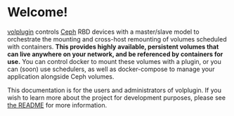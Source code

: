 # Welcome!

[volplugin](https://github.com/contiv/volplugin) controls
[Ceph](http://ceph.com/) RBD devices with a master/slave model to orchestrate
the mounting and cross-host remounting of volumes scheduled with containers.
**This provides highly available, persistent volumes that can live anywhere on
your network, and be referenced by containers for use.** You can control
docker to mount these volumes with a plugin, or you can (soon) use schedulers,
as well as docker-compose to manage your application alongside Ceph volumes.

This documentation is for the users and administrators of volplugin. If you
wish to learn more about the project for development purposes, please see 
[the README](https://github.com/contiv/volplugin/blob/master/README.md)
for more information.

